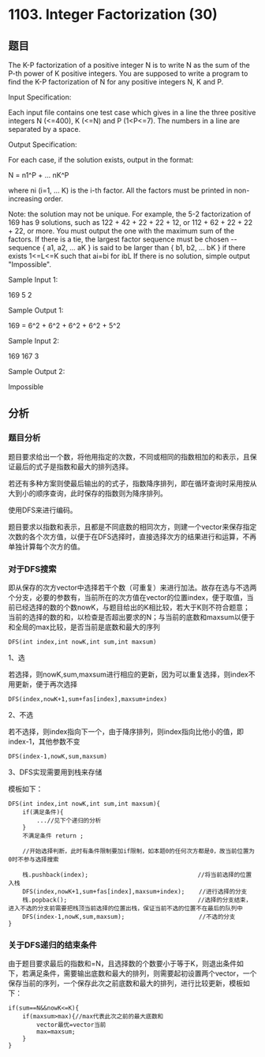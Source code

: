 #  1103. Integer Factorization (30)

## 题目

The K-P factorization of a positive integer N is to write N as the sum of the P-th power of K positive integers. You are supposed to write a program to find the K-P factorization of N for any positive integers N, K and P.

Input Specification:

Each input file contains one test case which gives in a line the three positive integers N (<=400), K (<=N) and P (1<P<=7). The numbers in a line are separated by a space.

Output Specification:

For each case, if the solution exists, output in the format:

N = n1^P + ... nK^P

where ni (i=1, ... K) is the i-th factor. All the factors must be printed in non-increasing order.

Note: the solution may not be unique. For example, the 5-2 factorization of 169 has 9 solutions, such as 122 + 42 + 22 + 22 + 12, or 112 + 62 + 22 + 22 + 22, or more. You must output the one with the maximum sum of the factors. If there is a tie, the largest factor sequence must be chosen -- sequence { a1, a2, ... aK } is said to be larger than { b1, b2, ... bK } if there exists 1<=L<=K such that ai=bi for i<L and aL>bL
If there is no solution, simple output "Impossible".

Sample Input 1:

169 5 2

Sample Output 1:

169 = 6^2 + 6^2 + 6^2 + 6^2 + 5^2

Sample Input 2:

169 167 3

Sample Output 2:

Impossible

## 分析

### 题目分析

题目要求给出一个数，将他用指定的次数，不同或相同的指数相加的和表示，且保证最后的式子是指数和最大的排列选择。

若还有多种方案则使最后输出的的式子，指数降序排列，即在循环查询时采用按从大到小的顺序查询，此时保存的指数则为降序排列。

使用DFS来进行编码。

题目要求以指数和表示，且都是不同底数的相同次方，则建一个vector来保存指定次数的各个次方值，以便于在DFS选择时，直接选择次方的结果进行和运算，不再单独计算每个次方的值。

### 对于DFS搜索

即从保存的次方vector中选择若干个数（可重复）来进行加法。故存在选与不选两个分支，必要的参数有，当前所在的次方值在vector的位置index，便于取值，当前已经选择的数的个数nowK，与题目给出的K相比较，若大于K则不符合题意；当前的选择的数的和，以检查是否超出要求的N；与当前的底数和maxsum以便于和全局的max比较，是否当前是底数和最大的序列

```
DFS(int index,int nowK,int sum,int maxsum)
```

1、选

若选择，则nowK,sum,maxsum进行相应的更新，因为可以重复选择，则index不用更新，便于再次选择

```
DFS(index,nowK+1,sum+fas[index],maxsum+index)
```
2、不选

若不选择，则index指向下一个，由于降序排列，则index指向比他小的值，即index-1，其他参数不变

```
DFS(index-1,nowK,sum,maxsum)
```
3、DFS实现需要用到栈来存储

模板如下：

```
DFS(int index,int nowK,int sum,int maxsum){
    if(满足条件){
        ...//见下个递归的分析
    }
    不满足条件 return ;
    
    //开始选择判断，此时有条件限制要加if限制，如本题0的任何次方都是0，故当前位置为0时不参与选择搜索
    
    栈.pushback(index);                               //将当前选择的位置入栈
    DFS(index,nowK+1,sum+fas[index],maxsum+index);    //进行选择的分支
    栈.popback();                                     //选择的分支结束，进入不选的分支前需要把栈顶当前选择的位置出栈，保证当前不选的位置不在最后的队列中
    DFS(index-1,nowK,sum,maxsum);                     //不选的分支
}

```
### 关于DFS递归的结束条件

由于题目要求最后的指数和=N，且选择数的个数要小于等于K，则退出条件如下，若满足条件，需要输出底数和最大的排列，则需要起初设置两个vector，一个保存当前的序列，一个保存此次之前底数和最大的排列，进行比较更新，模板如下：

```
if(sum==N&&nowK<=K){
    if(maxsum>max){//max代表此次之前的最大底数和
        vector最优=vector当前
        max=maxsum;
    }
}
```

